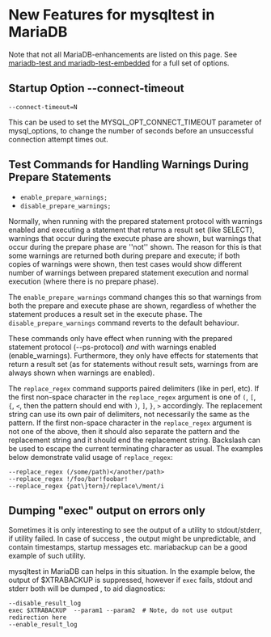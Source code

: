 
# New Features for mysqltest in MariaDB

Note that not all MariaDB-enhancements are listed on this page. See [mariadb-test and mariadb-test-embedded](../../ref/mariadb-internals/using-mariadb-with-your-programs-api/libmysqld/mariadb-test-and-mariadb-test-embedded.md) for a full set of options.


## Startup Option --connect-timeout


```
--connect-timeout=N
```

This can be used to set the MYSQL_OPT_CONNECT_TIMEOUT parameter of
mysql_options, to change the number of seconds before an unsuccessful
connection attempt times out.


## Test Commands for Handling Warnings During Prepare Statements


* `enable_prepare_warnings;`
* `disable_prepare_warnings;`


Normally, when running with the prepared statement protocol with warnings
enabled and executing a statement that returns a result set (like SELECT),
warnings that occur during the execute phase are shown, but warnings that occur
during the prepare phase are ''not'' shown. The reason for this is that some
warnings are returned both during prepare and execute; if both copies of
warnings were shown, then test cases would show different number of warnings
between prepared statement execution and normal execution (where there is no
prepare phase).


The `enable_prepare_warnings` command changes this so that
warnings from both the prepare and execute phase are shown, regardless of
whether the statement produces a result set in the execute phase. The
`disable_prepare_warnings` command reverts to the default
behaviour.


These commands only have effect when running with the prepared statement
protocol (--ps-protocol) *and* with warnings enabled
(enable_warnings). Furthermore, they only have effects for statements that
return a result set (as for statements without result sets, warnings from are
always shown when warnings are enabled).


The `replace_regex` command supports paired delimiters (like in perl, etc). If the first non-space character in the `replace_regex` argument is one of `(`, `[`, `{`, `<`, then the pattern should end with `)`, `]`, `}`, `>` accordingly. The replacement string can use its own pair of delimiters, not necessarily the same as the pattern. If the first non-space character in the `replace_regex` argument is not one of the above, then it should also separate the pattern and the replacement string and it should end the replacement string. Backslash can be used to escape the current terminating character as usual. The examples below demonstrate valid usage of `replace_regex`:


```
--replace_regex (/some/path)</another/path>
--replace_regex !/foo/bar!foobar!
--replace_regex {pat\}tern}/replace\/ment/i
```

## Dumping "exec" output on errors only


Sometimes it is only interesting to see the output of a utility to stdout/stderr, if utility failed. In case of success , the output might be unpredictable, and contain timestamps, startup messages etc. mariabackup can be a good example of such utility.


mysqltest in MariaDB can helps in this situation. In the example below, the output of $XTRABACKUP is suppressed, however if `exec` fails, stdout and stderr both will be dumped , to aid diagnostics:


```
--disable_result_log
exec $XTRABACKUP  --param1 --param2  # Note, do not use output redirection here
--enable_result_log
```
